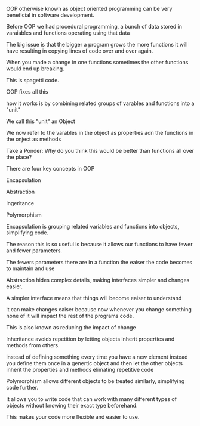 OOP otherwise known as object oriented programming can be very beneficial in software development.

Before OOP we had procedural programming, a bunch of data stored in varaiables and functions operating using that data

The big issue is that the bigger a program grows the more functions it will have resulting in copying lines of code over and over again.

When you made a change in one functions sometimes the other functions would end up breaking.

This is spagetti code.

OOP fixes all this

how it works is by combining related groups of varables and functions into a "unit"

We call this "unit" an Object

We now refer to the varables in the object as properties adn the functions in the onject as methods

Take a Ponder: Why do you think this would be better than functions all over the place?

There are four key concepts in OOP

Encapsulation

Abstraction

Ingeritance

Polymorphism

Encapsulation is grouping related variables and functions into objects, simplifying code.

The reason this is so useful is because it allows our functions to have fewer and fewer parameters.

The fewers parameters there are in a function the eaiser the code becomes to maintain and use

Abstraction hides complex details, making interfaces simpler and changes easier. 

A simpler interface means that things will become eaiser to understand

it can make changes eaiser because now whenever you change something none of it will impact the rest of the programs code.

This is also known as reducing the impact of change

Inheritance avoids repetition by letting objects inherit properties and methods from others. 

instead of defining something every time you have a new element instead you define them once in a genertic object and then let the other objects inherit the properties and methods elimating repetitive code

Polymorphism allows different objects to be treated similarly, simplifying code further.

 It allows you to write code that can work with many different types of objects without knowing their exact type beforehand.

This makes your code more flexible and easier to use.